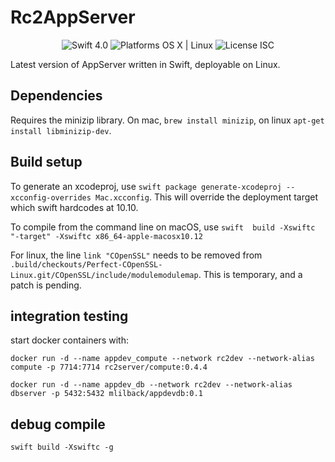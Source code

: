 # Rc2AppServer

<p align="center">

<img alt="Swift 4.0" src="https://img.shields.io/badge/Swift-4.2-orange.svg?style=flat" style="max-width:100%;">

<img alt="Platforms OS X | Linux" src="https://img.shields.io/badge/Platforms-OS%20X%20%7C%20Linux%20-lightgray.svg?style=flat" style="max-width:100%;">

<img alt="License ISC" src="https://img.shields.io/badge/License-ISC-lightgrey.svg?style=flat" style="max-width:100%;">

</p>

Latest version of AppServer written in Swift, deployable on Linux.

## Dependencies

Requires the minizip library. On mac, `brew install minizip`, on linux `apt-get install libminizip-dev`.

## Build setup

To generate an xcodeproj, use `swift package generate-xcodeproj --xcconfig-overrides Mac.xcconfig`. This will override the deployment target which swift hardcodes at 10.10.

To compile from the command line on macOS, use `swift  build -Xswiftc "-target" -Xswiftc x86_64-apple-macosx10.12`

For linux, the line `link "COpenSSL"` needs to be removed from `.build/checkouts/Perfect-COpenSSL-Linux.git/COpenSSL/include/modulemodulemap`. This is temporary, and a patch is pending.

## integration testing

start docker containers with:

`docker run -d --name appdev_compute --network rc2dev --network-alias compute -p 7714:7714 rc2server/compute:0.4.4`

`docker run -d --name appdev_db --network rc2dev --network-alias dbserver -p 5432:5432 mlilback/appdevdb:0.1`

## debug compile

`swift build -Xswiftc -g`
